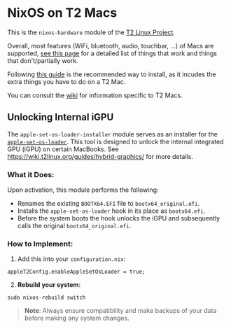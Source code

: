 # NixOS on T2 Macs

This is the `nixos-hardware` module of the [T2 Linux Project](https://t2linux.org).

Overall, most features (WiFi, bluetooth, audio, touchbar, ...) of Macs are supported, [see this page](https://wiki.t2linux.org/state/) for a detailed list of things that work and things that don't/partially work.

Following [this guide](https://wiki.t2linux.org/distributions/nixos/installation/) is the recommended way to install, as it incudes the extra things you have to do on a T2 Mac.

You can consult the [wiki](https://wiki.t2linux.org/) for information specific to T2 Macs.

## Unlocking Internal iGPU

The `apple-set-os-loader-installer` module serves as an installer for the [`apple-set-os-loader`](https://github.com/Redecorating/apple_set_os-loader). This tool is designed to unlock the internal integrated GPU (iGPU) on certain MacBooks. See https://wiki.t2linux.org/guides/hybrid-graphics/ for more details.

### What it Does:

Upon activation, this module performs the following:

- Renames the existing `BOOTX64.EFI` file to `bootx64_original.efi`.
- Installs the `apple-set-os-loader` hook in its place as `bootx64.efi`.
- Before the system boots the hook unlocks the iGPU and subsequently calls the original `bootx64_original.efi`.

### How to Implement:

1. Add this into your `configuration.nix`:
```
appleT2Config.enableAppleSetOsLoader = true;
```

2. **Rebuild your system**:
```
sudo nixos-rebuild switch
```

> **Note**: Always ensure compatibility and make backups of your data before making any system changes.
